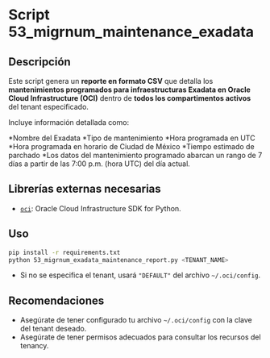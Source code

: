 # Script 53_migrnum_maintenance_exadata

## Descripción
Este script genera un **reporte en formato CSV** que detalla los **mantenimientos programados para infraestructuras Exadata en Oracle Cloud Infrastructure (OCI)** dentro de **todos los compartimentos activos** del tenant especificado.

Incluye información detallada como:

*Nombre del Exadata
*Tipo de mantenimiento
*Hora programada en UTC
*Hora programada en horario de Ciudad de México
*Tiempo estimado de parchado
*Los datos del mantenimiento programado abarcan un rango de 7 días a partir de las 7:00 p.m. (hora UTC) del día actual.

## Librerías externas necesarias

* [`oci`](https://pypi.org/project/oci/): Oracle Cloud Infrastructure SDK for Python.

## Uso
```bash
pip install -r requirements.txt
python 53_migrnum_exadata_maintenance_report.py <TENANT_NAME>
```

* Si no se especifica el tenant, usará `"DEFAULT"` del archivo `~/.oci/config`.

## Recomendaciones

* Asegúrate de tener configurado tu archivo `~/.oci/config` con la clave del tenant deseado.
* Asegúrate de tener permisos adecuados para consultar los recursos del tenancy.